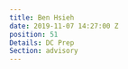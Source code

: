 ```yaml
---
title: Ben Hsieh
date: 2019-11-07 14:27:00 Z
position: 51
Details: DC Prep
Section: advisory
---
```


